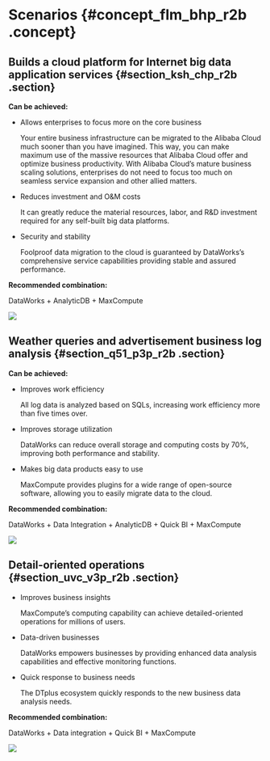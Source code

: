 # Scenarios {#concept_flm_bhp_r2b .concept}

## Builds a cloud platform for Internet big data application services {#section_ksh_chp_r2b .section}

**Can be achieved:**

-   Allows enterprises to focus more on the core business

    Your entire business infrastructure can be migrated to the Alibaba Cloud much sooner than you have imagined. This way, you can make maximum use of the massive resources that Alibaba Cloud offer and optimize business productivity. With Alibaba Cloud’s mature business scaling solutions, enterprises do not need to focus too much on seamless service expansion and other allied matters.

-   Reduces investment and O&amp;M costs

    It can greatly reduce the material resources, labor, and R&amp;D investment required for any self-built big data platforms.

-   Security and stability

    Foolproof data migration to the cloud is guaranteed by DataWorks’s comprehensive service capabilities providing stable and assured performance.


**Recommended combination:**

DataWorks + AnalyticDB + MaxCompute

![](http://static-aliyun-doc.oss-cn-hangzhou.aliyuncs.com/assets/img/16169/15361988498914_en-US.png)

## Weather queries and advertisement business log analysis {#section_q51_p3p_r2b .section}

**Can be achieved:**

-   Improves work efficiency

    All log data is analyzed based on SQLs, increasing work efficiency more than five times over.

-   Improves storage utilization

    DataWorks can reduce overall storage and computing costs by 70%, improving both performance and stability.

-   Makes big data products easy to use

    MaxCompute provides plugins for a wide range of open-source software, allowing you to easily migrate data to the cloud.


**Recommended combination:**

DataWorks + Data Integration + AnalyticDB + Quick BI + MaxCompute

![](http://static-aliyun-doc.oss-cn-hangzhou.aliyuncs.com/assets/img/16169/15361988498916_en-US.png)

## Detail-oriented operations {#section_uvc_v3p_r2b .section}

-   Improves business insights

    MaxCompute’s computing capability can achieve detailed-oriented operations for millions of users.

-   Data-driven businesses

    DataWorks empowers businesses by providing enhanced data analysis capabilities and effective monitoring functions.

-   Quick response to business needs

    The DTplus ecosystem quickly responds to the new business data analysis needs.


**Recommended combination:**

DataWorks + Data integration + Quick BI + MaxCompute

![](http://static-aliyun-doc.oss-cn-hangzhou.aliyuncs.com/assets/img/16169/15361988498917_en-US.png)

